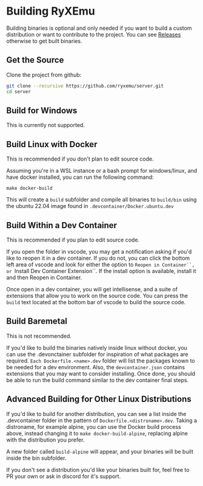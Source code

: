 # Building RyXEmu

Building binaries is optional and only needed if you want to build a custom distribution or want to contribute to the project. You can see [Releases](https://github.com/ryxemu/server/releases) otherwise to get built binaries.

## Get the Source

Clone the project from github:
```sh
git clone --recursive https://github.com/ryxemu/server.git
cd server
```

## Build for Windows

This is currently not supported.

## Build Linux with Docker

This is recommended if you don't plan to edit source code.

Assuming you're in a WSL instance or a bash prompt for windows/linux, and have docker installed, you can run the following command:
```
make docker-build
```
This will create a `build` subfolder and compile all binaries to `build/bin` using the ubuntu 22.04 image found in `.devcontainer/Docker.ubuntu.dev`

## Build Within a Dev Container

This is recommended if you plan to edit source code.

If you open the folder in vscode, you may get a notification asking if you'd like to reopen it in a dev container. If you do not, you can click the bottom left area of vscode and look for either the option to `Reopen in Container``, or `Install Dev Container Extension``. If the install option is available, install it and then Reopen in Container.

Once open in a dev container, you will get intellisense, and a suite of extensions that allow you to work on the source code. You can press the `build` text located at the bottom bar of vscode to build the source code.

## Build Baremetal

This is not recommended.

If you'd like to build the binaries natively inside linux without docker, you can use the .devonctainer subfolder for inspiration of what packages are required. `Each Dockerfile.<name>.dev` folder will list the packages known to be needed for a dev environment. Also, the `devcontainer.json` contains extensions that you may want to consider installing. Once done, you should be able to run the build command similar to the dev container final steps.

## Advanced Building for Other Linux Distributions

If you'd like to build for another distribution, you can see a list inside the .devcontainer folder in the pattern of `Dockerfile.<distroname>.dev`. Taking a distroname, for example alpine, you can use the Docker build process above, instead changing it to `make docker-build-alpine`, replacing alpine with the distribution you prefer.

A new folder called `build-alpine` will appear, and your binaries will be built inside the bin subfolder.

If you don't see a distribution you'd like your binaries built for, feel free to PR your own or ask in discord for it's support.